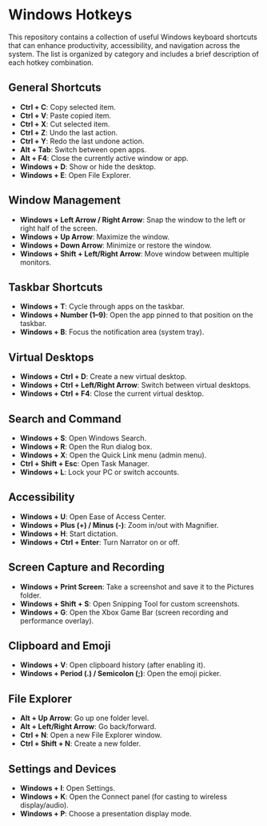 # Windows Hotkeys

This repository contains a collection of useful Windows keyboard shortcuts that can enhance productivity, accessibility, and navigation across the system. The list is organized by category and includes a brief description of each hotkey combination.

## General Shortcuts
- **Ctrl + C**: Copy selected item.
- **Ctrl + V**: Paste copied item.
- **Ctrl + X**: Cut selected item.
- **Ctrl + Z**: Undo the last action.
- **Ctrl + Y**: Redo the last undone action.
- **Alt + Tab**: Switch between open apps.
- **Alt + F4**: Close the currently active window or app.
- **Windows + D**: Show or hide the desktop.
- **Windows + E**: Open File Explorer.

## Window Management
- **Windows + Left Arrow / Right Arrow**: Snap the window to the left or right half of the screen.
- **Windows + Up Arrow**: Maximize the window.
- **Windows + Down Arrow**: Minimize or restore the window.
- **Windows + Shift + Left/Right Arrow**: Move window between multiple monitors.

## Taskbar Shortcuts
- **Windows + T**: Cycle through apps on the taskbar.
- **Windows + Number (1–9)**: Open the app pinned to that position on the taskbar.
- **Windows + B**: Focus the notification area (system tray).

## Virtual Desktops
- **Windows + Ctrl + D**: Create a new virtual desktop.
- **Windows + Ctrl + Left/Right Arrow**: Switch between virtual desktops.
- **Windows + Ctrl + F4**: Close the current virtual desktop.

## Search and Command
- **Windows + S**: Open Windows Search.
- **Windows + R**: Open the Run dialog box.
- **Windows + X**: Open the Quick Link menu (admin menu).
- **Ctrl + Shift + Esc**: Open Task Manager.
- **Windows + L**: Lock your PC or switch accounts.

## Accessibility
- **Windows + U**: Open Ease of Access Center.
- **Windows + Plus (+) / Minus (-)**: Zoom in/out with Magnifier.
- **Windows + H**: Start dictation.
- **Windows + Ctrl + Enter**: Turn Narrator on or off.

## Screen Capture and Recording
- **Windows + Print Screen**: Take a screenshot and save it to the Pictures folder.
- **Windows + Shift + S**: Open Snipping Tool for custom screenshots.
- **Windows + G**: Open the Xbox Game Bar (screen recording and performance overlay).

## Clipboard and Emoji
- **Windows + V**: Open clipboard history (after enabling it).
- **Windows + Period (.) / Semicolon (;)**: Open the emoji picker.

## File Explorer
- **Alt + Up Arrow**: Go up one folder level.
- **Alt + Left/Right Arrow**: Go back/forward.
- **Ctrl + N**: Open a new File Explorer window.
- **Ctrl + Shift + N**: Create a new folder.

## Settings and Devices
- **Windows + I**: Open Settings.
- **Windows + K**: Open the Connect panel (for casting to wireless display/audio).
- **Windows + P**: Choose a presentation display mode.

